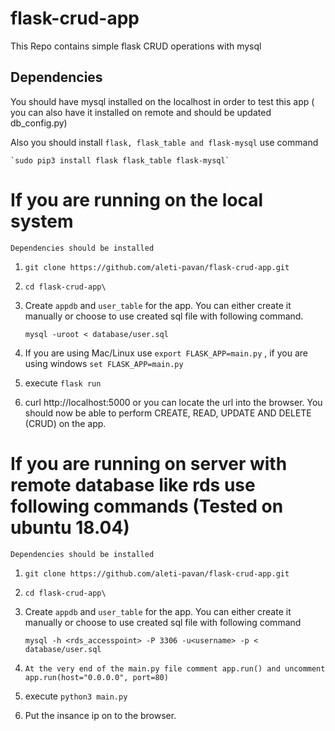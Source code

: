 # flask-crud-app
This Repo contains simple flask CRUD operations with mysql

## Dependencies



You should have mysql installed on the localhost in order to test this app ( you can also have it installed on remote and should be updated db_config.py)

Also you should install `flask, flask_table and flask-mysql` use command

    `sudo pip3 install flask flask_table flask-mysql`


# If you are running on the local system

`Dependencies should be installed`

1. `git clone https://github.com/aleti-pavan/flask-crud-app.git`

2. `cd flask-crud-app\`

3. Create `appdb` and `user_table` for the app. You can either create it manually or choose to use created sql file with following command.

     `mysql -uroot < database/user.sql`


4. If you are using Mac/Linux use `export FLASK_APP=main.py` , if you are using windows `set FLASK_APP=main.py`

5. execute `flask run`

6. curl http://localhost:5000 or you can locate the url into the browser. You should now be able to perform CREATE, READ, UPDATE AND DELETE (CRUD) on the app.



# If you are running on server with remote database like rds use following commands (Tested on ubuntu 18.04)


`Dependencies should be installed`

1. `git clone https://github.com/aleti-pavan/flask-crud-app.git`

2. `cd flask-crud-app\`

3. Create `appdb` and `user_table` for the app. You can either create it manually or choose to use created sql file with following command

    `mysql -h <rds_accesspoint> -P 3306 -u<username> -p < database/user.sql`

4. `At the very end of the main.py file comment app.run() and uncomment app.run(host="0.0.0.0", port=80)`

5. execute `python3 main.py`

6. Put the insance ip on to the browser.
